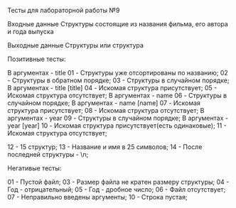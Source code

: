 Тесты для лабораторной работы №9

Входные данные
Структуры состоящие из названия фильма, его автора и года выпуска

Выходные данные
Структуры или структура

Позитивные тесты:

В аргументах - title
01 - Структуры уже отсортированы по названию;
02 - Структуры в обратном порядке;
03 - Структуры в случайном порядке;
В аргументах - title [title]
04 - Искомая структура присутствует;
05 - Искомая структура отсутствует;
В аргументах - name
06 - Структуры в случайном порядке;
В аргументах - name [name]
07 - Искомая структура присутствует;
08 - Искомая структура отсутствует;
В аргументах - year
09 - Структуры в случайном порядке;
В аргументах - year [year]
10 - Искомая структура присутствует(есть одинаковые);
11 - Искомая структура отсутствует;

12 - 15 структур;
13 - Название и имя в 25 символов;
14 - После последней структуры - \n;


Негативые тесты:

01 - Пустой файл;
03 - Размер файла не кратен размеру структуры;
04 - Год - отрицательный;
05 - Год - дробное число;
06 - Файл отсутствует;
07 - Неправильно введены аргументы;
10 - Строка пустая;
